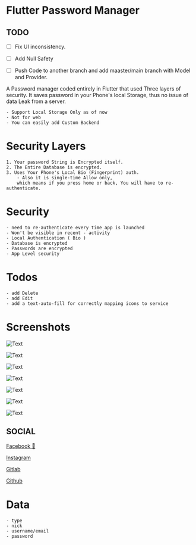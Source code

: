 # Flutter Password Manager

## TODO

- [ ] Fix UI inconsistency. 

- [ ] Add Null Safety

- [ ] Push Code to another branch and add maaster/main branch with Model and Provider.

 A Password manager coded entirely in Flutter that used Three layers of security. It saves password in your Phone's local Storage, thus no issue of data Leak from a server. 

    - Support Local Storage Only as of now
    - Not for web
    - You can easily add Custom Backend

# Security Layers
    1. Your password String is Encrypted itself.
    2. The Entire Database is encrypted.
    3. Uses Your Phone's Local Bio (Fingerprint) auth.
        - Also it is single-time Allow only, 
        which means if you press home or back, You will have to re-authenticate.

# Security 
    - need to re-authenticate every time app is launched
    - Won't be visible in recent - activity
    - Local Authentication ( Bio )
    - Database is encrypted
    - Passwords are encrypted
    - App Level security

# Todos
    - add Delete
    - add Edit
    - add a text-auto-fill for correctly mapping icons to service


# Screenshots

![Text](screenshots/ss1.png)

![Text](screenshots/ss2.png)

![Text](screenshots/ss3.png)

![Text](screenshots/ss4.png)

![Text](screenshots/ss5.png)

![Text](screenshots/ss6.png)

![Text](screenshots/ss7.png)

  
## SOCIAL


[Facebook 🧡](https://www.facebook.com/desiprogrammerofficial)

[Instagram](https://www.instagram.com/desiprogrammer/)

[Gitlab](https://gitlab.com/desiprogrammer)

[Github](https://github.com/desi-programmer)

  
# Data
    - type
    - nick
    - username/email
    - password